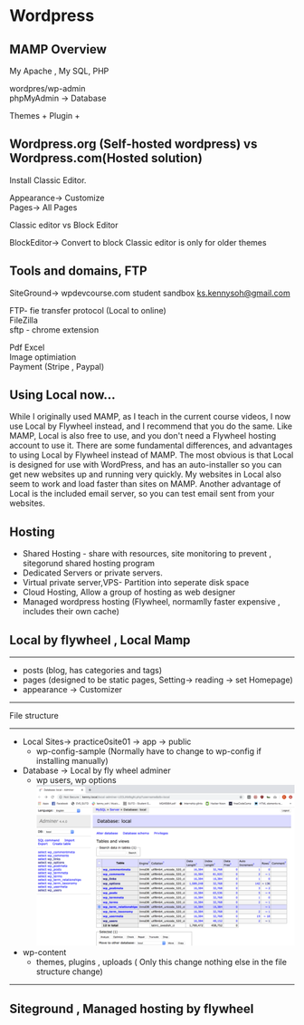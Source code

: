 # Wordpress

## MAMP Overview

My Apache , My SQL, PHP  
  
wordpres/wp-admin  
phpMyAdmin -> Database  

Themes + Plugin +  

## Wordpress.org (Self-hosted wordpress) vs Wordpress.com(Hosted solution)
Install Classic Editor.  
   
Appearance-> Customize   
Pages-> All Pages  
  
Classic editor vs Block Editor

BlockEditor-> Convert to block
Classic editor is only for older themes 

## Tools and domains, FTP

SiteGround-> 
wpdevcourse.com student sandbox
ks.kennysoh@gmail.com
  
FTP- fie transfer protocol (Local to online)  
FileZilla  
sftp - chrome extension  
   
Pdf Excel  
Image optimiation  
Payment (Stripe , Paypal)  

## Using Local now...
While I originally used MAMP, as I teach in the current course videos, I now use Local by Flywheel instead, and I recommend that you do the same. Like MAMP, Local is also free to use, and you don't need a Flywheel hosting account to use it. There are some fundamental differences, and advantages to using Local by Flywheel instead of MAMP. The most obvious is that Local is designed for use with WordPress, and has an auto-installer so you can get new websites up and running very quickly. My websites in Local also seem to work and load faster than sites on MAMP. Another advantage of Local is the included email server, so you can test email sent from your websites.  

## Hosting
- Shared Hosting - share with resources, site monitoring to prevent , sitegorund shared hosting program
- Dedicated Servers or private servers. 
- Virtual private server,VPS- Partition into seperate disk space
- Cloud Hosting, Allow a group of hosting as web designer
- Managed wordpress hosting (Flywheel, normamlly faster expensive , includes their own cache)

## Local by flywheel , Local Mamp 
***
- posts (blog, has categories and tags)
- pages (designed to be static pages, Setting-> reading -> set Homepage)
- appearance -> Customizer
***

File structure  
***
 - Local Sites-> practice0site01 -> app -> public
    - wp-config-sample (Normally have to change to wp-config if installing manually)
 - Database -> Local by fly wheel adminer  
    - wp users, wp options  
 ![images](https://github.com/KennySoh/Technical-Interview/blob/master/oop/wp1.png) 
 - wp-content
    - themes, plugins , uploads ( Only this change nothing else in the file structure change)
***
## Siteground , Managed hosting by flywheel



